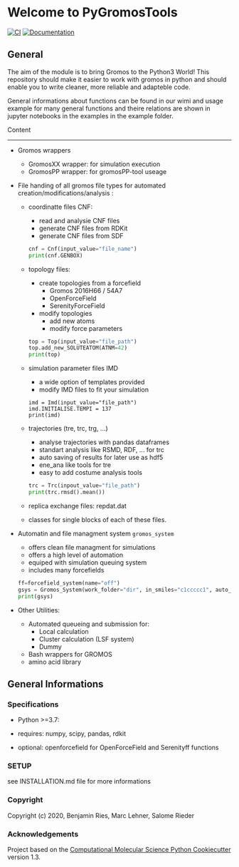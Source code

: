 Welcome to PyGromosTools
==============================
[//]: # (Badges)
[![CI](https://github.com/SchroederB/PyGromosTools/actions/workflows/CI.yaml/badge.svg)](https://github.com/SchroederB/PyGromosTools/actions/workflows/CI.yaml)
[![Documentation](https://img.shields.io/badge/Documentation-here-white.svg)](https://schroederb.github.io/PyGromosTools/)


General
-------------
   The aim of the module is to bring Gromos to the Python3 World!
   This repository should make it easier to work with gromos in python and should enable you to write cleaner, more reliable and adapteble code.

   General informations about functions can be found in our wimi and usage example for many general functions and theire relations are shown in jupyter notebooks in the examples in the example folder.

Content

-------------

* Gromos wrappers
  * GromosXX wrapper: for simulation execution
  * GromosPP wrapper: for gromosPP-tool useage

* File handing of all gromos file types for automated creation/modifications/analysis :
  * coordinatte files CNF:
    * read and analysie CNF files
    * generate CNF files from RDKit
    * generate CNF files from SDF

    ```python
    cnf = Cnf(input_value="file_name")
    print(cnf.GENBOX)
    ```

  * topology files:
    * create topologies from a forcefield
      * Gromos 2016H66 / 54A7
      * OpenForceField
      * SerenityForceField
    * modify topologies
      * add new atoms
      * modify force parameters

    ```python
    top = Top(input_value="file_path")
    top.add_new_SOLUTEATOM(ATNM=42)
    print(top)
    ```

  * simulation parameter files IMD
    * a wide option of templates provided
    * modify IMD files to fit your simulation

    ```pythons
    imd = Imd(input_value="file_path")
    imd.INITIALISE.TEMPI = 137
    print(imd)
    ```

  * trajectories (tre, trc, trg, ...)
    * analyse trajectories with pandas dataframes
    * standart analysis like RSMD, RDF, ... for trc
    * auto saving of results for later use as hdf5
    * ene_ana like tools for tre
    * easy to add costume analysis tools

    ```python
    trc = Trc(inpout_value="file_path")
    print(trc.rmsd().mean())
    ```

  * replica exchange files:
        repdat.dat
  * classes for single blocks of each of these files.

* Automatin and file managment system `gromos_system`
  * offers clean file managment for simulations
  * offers a high level of automation
  * equiped with simulation queuing system
  * includes many forcefields

  ```python
  ff=forcefield_system(name="off")
  gsys = Gromos_System(work_folder="dir", in_smiles="c1ccccc1", auto_convert=True, Forcefield=ff)
  print(gsys)
  ```

* Other Utilities:
  * Automated queueing and submission for:
    * Local calculation
    * Cluster calculation (LSF system)
    * Dummy
  * Bash wrappers for GROMOS
  * amino acid library

General Informations
-------------

### Specifications

 * Python >=3.7:
 * requires: numpy, scipy, pandas, rdkit

 * optional: openforcefield for OpenForceField and Serenityff functions

### SETUP

see INSTALLATION.md file for more informations

### Copyright

Copyright (c) 2020, Benjamin Ries, Marc Lehner, Salome Rieder

### Acknowledgements
 
Project based on the 
[Computational Molecular Science Python Cookiecutter](https://github.com/molssi/cookiecutter-cms) version 1.3.

